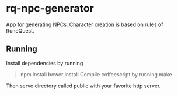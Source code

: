 rq-npc-generator
================
App for generating NPCs. Character creation is based on rules of RuneQuest.

Running
-------
Install dependencies by running 
>npm install
>bower install
Compile coffeescript by running
>make

Then serve directory called public with your favorite http server.
